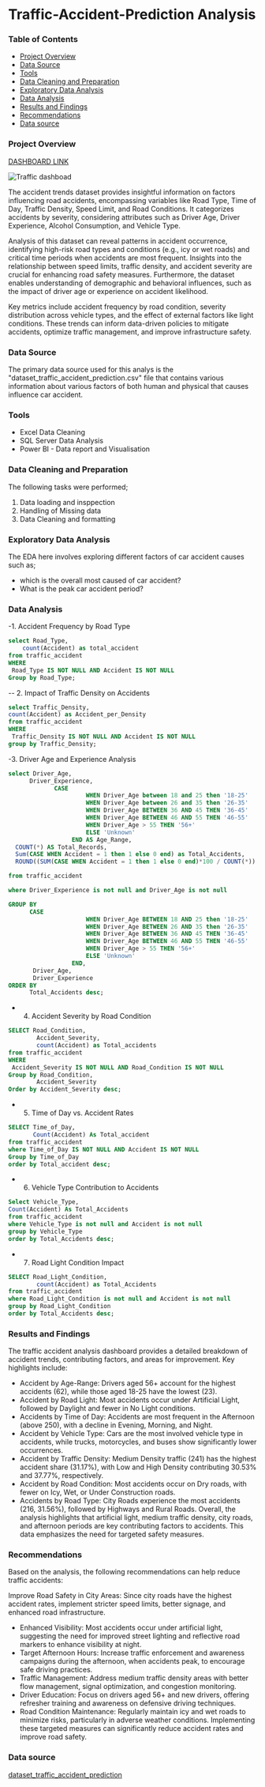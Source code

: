 # Traffic-Accident-Prediction Analysis

### Table of Contents
- [Project Overview](#project-overview)
- [Data Source](#data-source)
- [Tools](#tools)
- [Data Cleaning and Preparation](#data-cleaning-and-preparation)
- [Exploratory Data Analysis](#exploratory-data-analysis)
- [Data Analysis](#data-analysis)
- [Results and Findings](#results-and-findings)
- [Recommendations](#recommendations)
- [Data source](#data-source)
  



### Project Overview
[DASHBOARD LINK](https://app.powerbi.com/reportEmbed?reportId=a52b0d10-e188-4919-bded-acb4739bd239&autoAuth=true&ctid=e0793d39-0939-496d-b129-198edd916feb)

![Traffic dashboad](https://github.com/user-attachments/assets/e7436f5c-ae0f-43fc-aca7-476e0d64fdc5)


The accident trends dataset provides insightful information on factors influencing road accidents, encompassing variables like Road Type, Time of Day, Traffic Density, Speed Limit, and Road Conditions. It categorizes accidents by severity, considering attributes such as Driver Age, Driver Experience, Alcohol Consumption, and Vehicle Type.

Analysis of this dataset can reveal patterns in accident occurrence, identifying high-risk road types and conditions (e.g., icy or wet roads) and critical time periods when accidents are most frequent. Insights into the relationship between speed limits, traffic density, and accident severity are crucial for enhancing road safety measures. Furthermore, the dataset enables understanding of demographic and behavioral influences, such as the impact of driver age or experience on accident likelihood.

Key metrics include accident frequency by road condition, severity distribution across vehicle types, and the effect of external factors like light conditions. These trends can inform data-driven policies to mitigate accidents, optimize traffic management, and improve infrastructure safety.

### Data Source
The primary data source used for this analys is the "dataset_traffic_accident_prediction.csv" file that contains various information about various factors of both human and physical that causes influence car accident.

### Tools
- Excel Data Cleaning
- SQL Server Data Analysis
- Power BI - Data report and Visualisation

### Data Cleaning and Preparation
The following tasks were performed;
1. Data loading and insppection
2. Handling of Missing data
3. Data Cleaning and formatting

### Exploratory Data Analysis
The EDA here involves exploring different factors of car accident causes such as;
- which is the overall most caused of car accident?
- What is the peak car accident period?

### Data Analysis
-1. Accident Frequency by Road Type
```SQL
select Road_Type, 
	count(Accident) as total_accident
from traffic_accident
WHERE
 Road_Type IS NOT NULL AND Accident IS NOT NULL
Group by Road_Type;
```

-- 2. Impact of Traffic Density on Accidents
```SQL
select Traffic_Density,
count(Accident) as Accident_per_Density
from traffic_accident
WHERE
 Traffic_Density IS NOT NULL AND Accident IS NOT NULL
group by Traffic_Density;
```
-3. Driver Age and Experience Analysis
  ```SQL
  select Driver_Age,
	    Driver_Experience,
		       CASE
						WHEN Driver_Age between 18 and 25 then '18-25'
						WHEN Driver_Age between 26 and 35 then '26-35'
						WHEN Driver_Age BETWEEN 36 AND 45 THEN '36-45'
						WHEN Driver_Age BETWEEN 46 AND 55 THEN '46-55'
						WHEN Driver_Age > 55 THEN '56+'
						ELSE 'Unknown'
					END AS Age_Range,
    COUNT(*) AS Total_Records,
	Sum(CASE WHEN Accident = 1 then 1 else 0 end) as Total_Accidents,
	ROUND((SUM(CASE WHEN Accident = 1 then 1 else 0 end)*100 / COUNT(*)),2) as Accident_rate

from traffic_accident

where Driver_Experience is not null and Driver_Age is not null

GROUP BY 
		CASE
						WHEN Driver_Age BETWEEN 18 AND 25 then '18-25'
						WHEN Driver_Age BETWEEN 26 AND 35 then '26-35'
						WHEN Driver_Age BETWEEN 36 AND 45 THEN '36-45'
						WHEN Driver_Age BETWEEN 46 AND 55 THEN '46-55'
						WHEN Driver_Age > 55 THEN '56+'
						ELSE 'Unknown'
					END,
		 Driver_Age,
		 Driver_Experience
ORDER BY 
		Total_Accidents desc;
  ```
- 4. Accident Severity by Road Condition
```SQL
SELECT Road_Condition,
		Accident_Severity,
		count(Accident) as Total_accidents
from traffic_accident
WHERE
 Accident_Severity IS NOT NULL AND Road_Condition IS NOT NULL
Group by Road_Condition,
		Accident_Severity
Order by Accident_Severity desc;
```
- 5. Time of Day vs. Accident Rates
```SQL
SELECT Time_of_Day,
	   Count(Accident) As Total_accident
from traffic_accident
where Time_of_Day IS NOT NULL AND Accident IS NOT NULL
Group by Time_of_Day
order by Total_accident desc;
```
- 6. Vehicle Type Contribution to Accidents
```SQL
Select Vehicle_Type,
Count(Accident) As Total_Accidents
from traffic_accident
where Vehicle_Type is not null and Accident is not null
group by Vehicle_Type
order by Total_Accidents desc;
```
- 7. Road Light Condition Impact
```SQL
SELECT Road_Light_Condition,
		count(Accident) as Total_Accidents
from traffic_accident
where Road_Light_Condition is not null and Accident is not null
group by Road_Light_Condition
order by Total_Accidents desc;
```

### Results and Findings
The traffic accident analysis dashboard provides a detailed breakdown of accident trends, contributing factors, and areas for improvement. Key highlights include:

- Accident by Age-Range: Drivers aged 56+ account for the highest accidents (62), while those aged 18-25 have the lowest (23).
- Accident by Road Light: Most accidents occur under Artificial Light, followed by Daylight and fewer in No Light conditions.
- Accidents by Time of Day: Accidents are most frequent in the Afternoon (above 250), with a decline in Evening, Morning, and Night.
- Accident by Vehicle Type: Cars are the most involved vehicle type in accidents, while trucks, motorcycles, and buses show significantly lower occurrences.
- Accident by Traffic Density: Medium Density traffic (241) has the highest accident share (31.17%), with Low and High Density contributing 30.53% and 37.77%, respectively.
- Accident by Road Condition: Most accidents occur on Dry roads, with fewer on Icy, Wet, or Under Construction roads.
- Accidents by Road Type: City Roads experience the most accidents (216, 31.56%), followed by Highways and Rural Roads.
Overall, the analysis highlights that artificial light, medium traffic density, city roads, and afternoon periods are key contributing factors to accidents. This data emphasizes the need for targeted safety measures.

### Recommendations
Based on the analysis, the following recommendations can help reduce traffic accidents:

Improve Road Safety in City Areas: Since city roads have the highest accident rates, implement stricter speed limits, better signage, and enhanced road infrastructure.
- Enhanced Visibility: Most accidents occur under artificial light, suggesting the need for improved street lighting and reflective road markers to enhance visibility at night.
- Target Afternoon Hours: Increase traffic enforcement and awareness campaigns during the afternoon, when accidents peak, to encourage safe driving practices.
- Traffic Management: Address medium traffic density areas with better flow management, signal optimization, and congestion monitoring.
- Driver Education: Focus on drivers aged 56+ and new drivers, offering refresher training and awareness on defensive driving techniques.
- Road Condition Maintenance: Regularly maintain icy and wet roads to minimize risks, particularly in adverse weather conditions.
Implementing these targeted measures can significantly reduce accident rates and improve road safety.

### Data source
[dataset_traffic_accident_prediction](https://www.kaggle.com/datasets/denkuznetz/traffic-accident-prediction?select=dataset_traffic_accident_prediction1.csv)
